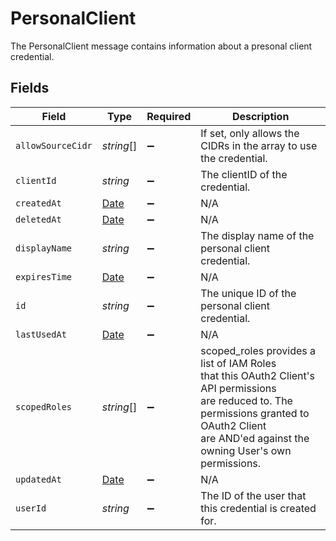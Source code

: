 # PersonalClient

The PersonalClient message contains information about a presonal client credential.


## Fields

| Field                                                                                                                                                                                                 | Type                                                                                                                                                                                                  | Required                                                                                                                                                                                              | Description                                                                                                                                                                                           |
| ----------------------------------------------------------------------------------------------------------------------------------------------------------------------------------------------------- | ----------------------------------------------------------------------------------------------------------------------------------------------------------------------------------------------------- | ----------------------------------------------------------------------------------------------------------------------------------------------------------------------------------------------------- | ----------------------------------------------------------------------------------------------------------------------------------------------------------------------------------------------------- |
| `allowSourceCidr`                                                                                                                                                                                     | *string*[]                                                                                                                                                                                            | :heavy_minus_sign:                                                                                                                                                                                    | If set, only allows the CIDRs in the array to use the credential.                                                                                                                                     |
| `clientId`                                                                                                                                                                                            | *string*                                                                                                                                                                                              | :heavy_minus_sign:                                                                                                                                                                                    | The clientID of the credential.                                                                                                                                                                       |
| `createdAt`                                                                                                                                                                                           | [Date](https://developer.mozilla.org/en-US/docs/Web/JavaScript/Reference/Global_Objects/Date)                                                                                                         | :heavy_minus_sign:                                                                                                                                                                                    | N/A                                                                                                                                                                                                   |
| `deletedAt`                                                                                                                                                                                           | [Date](https://developer.mozilla.org/en-US/docs/Web/JavaScript/Reference/Global_Objects/Date)                                                                                                         | :heavy_minus_sign:                                                                                                                                                                                    | N/A                                                                                                                                                                                                   |
| `displayName`                                                                                                                                                                                         | *string*                                                                                                                                                                                              | :heavy_minus_sign:                                                                                                                                                                                    | The display name of the personal client credential.                                                                                                                                                   |
| `expiresTime`                                                                                                                                                                                         | [Date](https://developer.mozilla.org/en-US/docs/Web/JavaScript/Reference/Global_Objects/Date)                                                                                                         | :heavy_minus_sign:                                                                                                                                                                                    | N/A                                                                                                                                                                                                   |
| `id`                                                                                                                                                                                                  | *string*                                                                                                                                                                                              | :heavy_minus_sign:                                                                                                                                                                                    | The unique ID of the personal client credential.                                                                                                                                                      |
| `lastUsedAt`                                                                                                                                                                                          | [Date](https://developer.mozilla.org/en-US/docs/Web/JavaScript/Reference/Global_Objects/Date)                                                                                                         | :heavy_minus_sign:                                                                                                                                                                                    | N/A                                                                                                                                                                                                   |
| `scopedRoles`                                                                                                                                                                                         | *string*[]                                                                                                                                                                                            | :heavy_minus_sign:                                                                                                                                                                                    | scoped_roles provides a list of IAM Roles<br/> that this OAuth2 Client's API permissions<br/> are reduced to. The permissions granted to OAuth2 Client<br/> are AND'ed against the owning User's own permissions. |
| `updatedAt`                                                                                                                                                                                           | [Date](https://developer.mozilla.org/en-US/docs/Web/JavaScript/Reference/Global_Objects/Date)                                                                                                         | :heavy_minus_sign:                                                                                                                                                                                    | N/A                                                                                                                                                                                                   |
| `userId`                                                                                                                                                                                              | *string*                                                                                                                                                                                              | :heavy_minus_sign:                                                                                                                                                                                    | The ID of the user that this credential is created for.                                                                                                                                               |